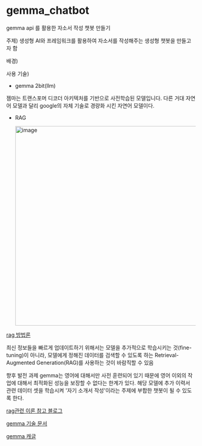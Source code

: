 # gemma_chatbot
gemma api 를 활용한 자소서 작성 챗봇 만들기

주제) 생성형 AI와 프레임워크를 활용하여 자소서를 작성해주는 생성형 챗봇을 만들고자 함

배경)



사용 기술)
- gemma 2bit(llm)
  
젬마는 트랜스포머 디코더 아키텍처를 기반으로 사전학습된 모델입니다.
다른 거대 자연어 모델과 달리 google의 자체 기술로 경량화 시킨 자연어 모델이다.

- RAG
  
  <img width="531" alt="image" src="https://github.com/user-attachments/assets/14844b8e-3a24-44a1-91bb-1e60c72548a8">
  
[rag 방법론](https://proceedings.neurips.cc/paper_files/paper/2020/file/6b493230205f780e1bc26945df7481e5-Paper.pdf)

최신 정보들을 빠르게 업데이트하기 위해서는 모델을 추가적으로 학습시키는 것(fine-tuning)이 아니라, 모델에게 정해진 데이터를 검색할 수 있도록 하는 Retrieval-Augmented Generation(RAG)를 사용하는 것이 바람직할 수 있음

향후 발전 과제
gemma는 영어에 대해서만 사전 훈련되어 있기 때문에 영어 이외의 작업에 대해서 최적화된 성능을 보장할 수 없다는 한계가 있다.
해당 모델에 추가 이력서 관련 데이터 셋을 학습시켜 '자기 소개서 작성'이라는 주제에 부합한 챗봇이 될 수 있도록 한다.

[rag관련 이론 참고 블로그](https://inblog.ai/moondb/13538)

[gemma 기술 문서](https://storage.googleapis.com/deepmind-media/gemma/gemma-report.pdf)

[gemma 캐글](https://www.kaggle.com/models/google/gemma/)

